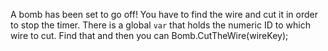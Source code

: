 A bomb has been set to go off! You have to find the wire and cut it in order to stop the timer.  There is a global `var` that holds the numeric ID to which wire to cut. Find that and then you can Bomb.CutTheWire(wireKey);

